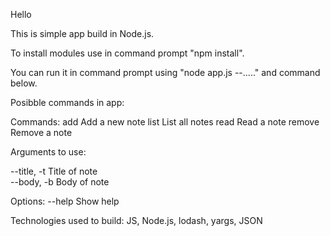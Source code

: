 Hello

This is simple app build in Node.js.

To install modules use in command prompt "npm install".

You can run it in command prompt using "node app.js --....." and command below.

Posibble commands in app:

Commands:
  add     Add a new note
  list    List all notes
  read    Read a note
  remove  Remove a note

Arguments to use:

  --title, -t  Title of note                                          
  --body, -b   Body of note  

Options:
  --help  Show help  

Technologies used to build: JS, Node.js, lodash, yargs, JSON
